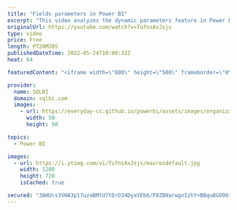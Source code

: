 ```yaml
---
title: "Fields parameters in Power BI"
excerpt: "This video analyzes the dynamic parameters feature in Power BI, unveiling some of the internals of its implementation.\r IMPORTANT: While this feature is in preview, you must enable it in Power BI Desktop in Options / Global / Preview Features / Field parameters. If you do not enable the feature, also"
originalUrl: https://youtube.com/watch?v=TufnsAxJsjs
type: video
price: Free
length: PT20M38S
publishedDateTime: 2022-05-24T10:00:32Z
heat: 64

featuredContent: "<iframe width=\"800\" height=\"500\" frameborder=\"0\" src=\"https://www.youtube.com/embed/TufnsAxJsjs\" allow=\"accelerometer; autoplay; encrypted-media; gyroscope; picture-in-picture\" allowfullscreen></iframe>"

provider:
  name: SQLBI
  domain: sqlbi.com
  images:
    - url: https://everyday-cc.github.io/powerbi/assets/images/organizations/sqlbi.com-50x50.jpg
      width: 50
      height: 50

topics:
  - Power BI

images:
  - url: https://i.ytimg.com/vi/TufnsAxJsjs/maxresdefault.jpg
    width: 1280
    height: 720
    isCached: true

secured: "3AHUcs3VHA3p17uzaBMtU7tDrD34DyxVEb6/P8ZBNarwgoIzht+BBqu8GO9O1s0RNmRI2p5Q4MW1W68UMuzHU2K6o9LZSjz/gNAZ13pMqkkMuas9sNgRbQoO9Dt1Rc0u6vT5DTD9XbOvmVIbyIrPR9maaHXEW1xUD7QnD/EHTKGyq6XZwAXtcViSgIU1uORnolVUJRO7h4y24XXdDcAthyovWodQ/mdRuMUnxu3q2Q24TIw0tgGNJyX/T40XO63CSEzYO5Y91Q50bGbUjwN5/J0g3ilzHkmmtxuj1IckiXuNrrmKo9+kuxQtQryIFefNZWk/rRH185SCZ20Xj5v9diNf1nAkEdbLf1AGsVcK6Jq7LLenh+Xf85hFIkP/O366JhmFEV1OwtpHbm3Cu+gqWuinNbJ9Xua+1+nFjqNjxAg=;hx3xMcuYblyAAMP+97PleQ=="
---
```



